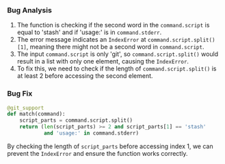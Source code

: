 ### Bug Analysis
1. The function is checking if the second word in the `command.script` is equal to 'stash' and if 'usage:' is in `command.stderr`.
2. The error message indicates an `IndexError` at `command.script.split()[1]`, meaning there might not be a second word in `command.script`.
3. The input `command.script` is only 'git', so `command.script.split()` would result in a list with only one element, causing the `IndexError`.
4. To fix this, we need to check if the length of `command.script.split()` is at least 2 before accessing the second element.

### Bug Fix
```python
@git_support
def match(command):
    script_parts = command.script.split()
    return (len(script_parts) >= 2 and script_parts[1] == 'stash'
            and 'usage:' in command.stderr)
``` 

By checking the length of `script_parts` before accessing index 1, we can prevent the `IndexError` and ensure the function works correctly.
